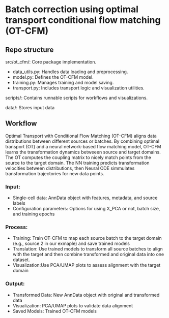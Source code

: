 # Batch correction using optimal transport conditional flow matching (OT-CFM)

## Repo structure

src/ot_cfm/: Core package implementation.
* data_utils.py: Handles data loading and preprocessing.
* model.py: Defines the OT-CFM model.
* training.py: Manages training and model saving.
* transport.py: Includes transport logic and visualization utilities.

scripts/: Contains runnable scripts for workflows and visualizations.

data/: Stores input data 

## Workflow
Optimal Transport with Conditional Flow Matching (OT-CFM) aligns data distributions between different sources or batches. By combining optimal transport (OT) and a neural network-based flow matching model, OT-CFM learns the transformation dynamics betweeen source and target domains. The OT computes the coupling matrix to nicely match points from the source to the target domain. The NN training predicts transformation velocities between distributions, then Neural ODE simmulates transformation trajectories for new data points.

### Input:
* Single-cell data: AnnData object with features, metadata, and source labels
* Configuration parameters: Options for using X_PCA or not, batch size, and training epochs

### Process:
* Training: Train OT-CFM to map each source batch to the target domain (e.g., source 2 in our exmaple) and save trained models
* Translation: Use trained models to transform all source batches to align with the target and then combine transformed and original data into one dataset.
* Visualization:Use PCA/UMAP plots to assess alignment with the target domain

### Output:
* Transformed Data: New AnnData object with original and transformed data
* Visualization: PCA/UMAP plots to validate data alignment
* Saved Models: Trained OT-CFM models

